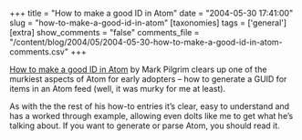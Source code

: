 +++
title = "How to make a good ID in Atom"
date = "2004-05-30 17:41:00"
slug = "how-to-make-a-good-id-in-atom"
[taxonomies]
tags = ['general']
[extra]
show_comments = "false"
comments_file = "/content/blog/2004/05/2004-05-30-how-to-make-a-good-id-in-atom-comments.csv"
+++

[How to make a good ID in Atom](http://diveintomark.org/archives/2004/05/28/howto-atom-id) by Mark Pilgrim clears up one of the murkiest aspects of Atom for early adopters – how to generate a GUID for items in an Atom feed (well, it was murky for me at least).

As with the the rest of his how-to entries it’s clear, easy to understand and has a worked through example, allowing even dolts like me to get what he’s talking about. If you want to generate or parse Atom, you should read it.
